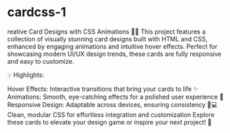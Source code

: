# cardcss-1
reative Card Designs with CSS Animations 🎨💡
This project features a collection of visually stunning card designs built with HTML and CSS, enhanced by engaging animations and intuitive hover effects. Perfect for showcasing modern UI/UX design trends, these cards are fully responsive and easy to customize.

💡 Highlights:

Hover Effects: Interactive transitions that bring your cards to life ✨
Animations: Smooth, eye-catching effects for a polished user experience 🎥
Responsive Design: Adaptable across devices, ensuring consistency 📱💻
Clean, modular CSS for effortless integration and customization
Explore these cards to elevate your design game or inspire your next project! 🚀

